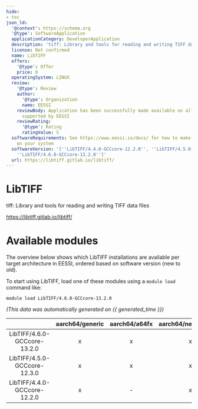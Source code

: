 ```yaml
---
hide:
- toc
json_ld:
  '@context': https://schema.org
  '@type': SoftwareApplication
  applicationCategory: DeveloperApplication
  description: 'tiff: Library and tools for reading and writing TIFF data files'
  license: Not confirmed
  name: LibTIFF
  offers:
    '@type': Offer
    price: 0
  operatingSystem: LINUX
  review:
    '@type': Review
    author:
      '@type': Organization
      name: EESSI
    reviewBody: Application has been successfully made available on all architectures
      supported by EESSI
    reviewRating:
      '@type': Rating
      ratingValue: 5
  softwareRequirements: See https://www.eessi.io/docs/ for how to make EESSI available
    on your system
  softwareVersion: '[''LibTIFF/4.4.0-GCCcore-12.2.0'', ''LibTIFF/4.5.0-GCCcore-12.3.0'',
    ''LibTIFF/4.6.0-GCCcore-13.2.0'']'
  url: https://libtiff.gitlab.io/libtiff/
---
```


LibTIFF
=======


tiff: Library and tools for reading and writing TIFF data files

https://libtiff.gitlab.io/libtiff/
# Available modules


The overview below shows which LibTIFF installations are available per target architecture in EESSI, ordered based on software version (new to old).

To start using LibTIFF, load one of these modules using a `module load` command like:

```shell
module load LibTIFF/4.6.0-GCCcore-13.2.0
```

*(This data was automatically generated on {{ generated_time }})*

| |aarch64/generic|aarch64/a64fx|aarch64/neoverse_n1|aarch64/neoverse_v1|aarch64/nvidia/grace|x86_64/generic|x86_64/amd/zen2|x86_64/amd/zen3|x86_64/amd/zen4|x86_64/intel/cascadelake|x86_64/intel/haswell|x86_64/intel/icelake|x86_64/intel/sapphirerapids|x86_64/intel/skylake_avx512|
| :---: | :---: | :---: | :---: | :---: | :---: | :---: | :---: | :---: | :---: | :---: | :---: | :---: | :---: | :---: |
|LibTIFF/4.6.0-GCCcore-13.2.0|x|x|x|x|x|x|x|x|x|x|x|x|x|x|
|LibTIFF/4.5.0-GCCcore-12.3.0|x|x|x|x|x|x|x|x|x|x|x|x|x|x|
|LibTIFF/4.4.0-GCCcore-12.2.0|x|-|x|x|x|x|x|x|x|x|x|x|x|x|
